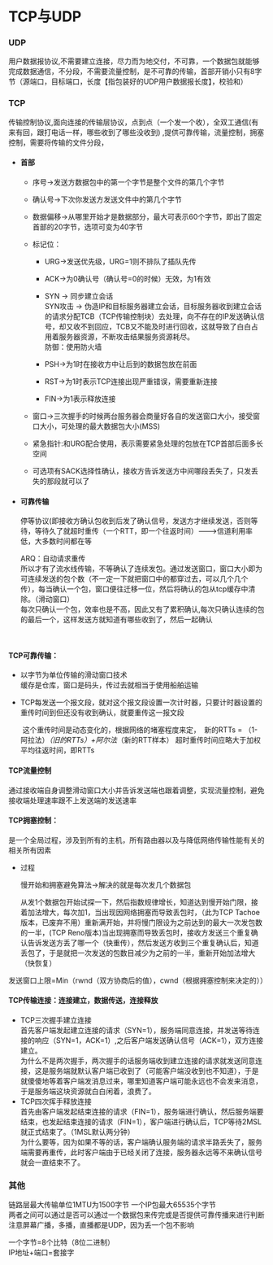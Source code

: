 # TCP与UDP 
### UDP

用户数据报协议,不需要建立连接，尽力而为地交付，不可靠，一个数据包就能够完成数据通信，不分段，不需要流量控制，是不可靠的传输，首部开销小只有8字节（源端口，目标端口，长度【指包装好的UDP用户数据报长度】，校验和）   

### TCP

传输控制协议,面向连接的传输层协议，点到点（一个发一个收），全双工通信(有来有回，跟打电话一样，哪些收到了哪些没收到)  ,提供可靠传输，流量控制，拥塞控制，需要将传输的文件分段，   

- #### 首部 

  - 序号->发送方数据包中的第一个字节是整个文件的第几个字节  

  - 确认号->下次你发送方发送文件中的第几个字节   

  - 数据偏移->从哪里开始才是数据部分，最大可表示60个字节，即出了固定首部的20字节，选项可变为40字节  

  - 标记位：  

    - URG->发送优先级，URG=1则不排队了插队先传    

    - ACK->为0确认号（确认号=0的时候）无效，为1有效  

    - SYN -> 同步建立会话  
      SYN攻击 -> 伪造IP和目标服务器建立会话，目标服务器收到建立会话的请求分配TCB（TCP传输控制块）去处理，向不存在的IP发送确认信号，却又收不到回应，TCB又不能及时进行回收，这就导致了白白占用着服务器资源，不断攻击结果服务资源耗尽。  
       防御：使用防火墙     

    - PSH->为1时在接收方中让后到的数据包放在前面   

    - RST->为1时表示TCP连接出现严重错误，需要重新连接  

    - FIN->为1表示释放连接

  -  窗口->三次握手的时候两台服务器会商量好各自的发送窗口大小，接受窗口大小，可处理的最大数据包大小(MSS)  

  -  紧急指针:和URG配合使用，表示需要紧急处理的包放在TCP首部后面多长空间  

  -  可选项有SACK选择性确认，接收方告诉发送方中间哪段丢失了，只发丢失的那段就可以了  

- #### 可靠传输

  停等协议(即接收方确认包收到后发了确认信号，发送方才继续发送，否则等待，等待久了就超时重传（一个RTT，即一个往返时间）--->信道利用率低，大多数时间都在等    

  ARQ：自动请求重传  
  所以才有了流水线传输，不等确认了连续发包。通过发送窗口，窗口大小即为可连续发送的包个数（不一定一下就把窗口中的都穿过去，可以几个几个传），每当确认一个包，窗口便往迁移一位，然后将确认的包从tcp缓存中清除。（滑动窗口）   
  每次只确认一个包，效率也是不高，因此又有了累积确认,每次只确认连续的包的最后一个，这样发送方就知道有哪些收到了，然后一起确认



​    

#### TCP可靠传输：  

- 以字节为单位传输的滑动窗口技术  
  缓存是仓库，窗口是码头，传过去就相当于使用船舶运输

- TCP每发送一个报文段，就对这个报文段设置一次计时器，只要计时器设置的重传时间到但还没有收到确认，就要重传这一报文段

  ​	这个重传时间是动态变化的，根据网络的堵塞程度来定，
  ​	新的RTTs = （1-阿拉法）*（旧的RTTs）+阿尔法*（新的RTT样本）
  ​	超时重传时间应略大于加权平均往返时间，即RTTs

#### TCP流量控制  
通过接收端自身调整滑动窗口大小并告诉发送端也跟着调整，实现流量控制，避免接收端处理速率跟不上发送端的发送速率

#### TCP拥塞控制：  
是一个全局过程，涉及到所有的主机，所有路由器以及与降低网络传输性能有关的相关所有因素  

- 过程

  慢开始和拥塞避免算法->解决的就是每次发几个数据包  

  从发1个数据包开始试探一下，然后指数规律增长，知道达到慢开始门限，接着加法增大，每次加1，当出现因网络拥塞而导致丢包时，（此为TCP Tachoe版本，已废弃不用）重新满开始，并将慢门限设为之前达到的最大一次发包数的一半，(TCP Reno版本)当出现拥塞而导致丢包时，接收方发送三个重复确认告诉发送方丢了哪一个（快重传），然后发送方收到三个重复确认后，知道丢包了，于是就把一次发送的包数目减少为之前的一半，重新开始加法增大（快恢复）

发送窗口上限=Min（rwnd（双方协商后的值），cwnd（根据拥塞控制来决定的））  



#### TCP传输连接：连接建立，数据传送，连接释放  

- TCP三次握手建立连接  
  首先客户端发起建立连接的请求（SYN=1），服务端同意连接，并发送等待连接的响应（SYN=1，ACK=1）,之后客户端发送确认信号（ACK=1），双方连接建立。   
  为什么不是两次握手，两次握手的话服务端收到建立连接的请求就发送同意连接，这是服务端就默认客户端已收到了（可能客户端没收到也不知道），于是就傻傻地等着客户端发消息过来，哪里知道客户端可能永远也不会发来消息，于是服务端这块资源就白白闲着，浪费了。  
- TCP四次挥手释放连接  
  首先由客户端发起结束连接的请求（FIN=1），服务端进行确认，然后服务端要结束，也发起结束连接的请求（FIN=1），客户端进行确认后，TCP等待2MSL就正式结束了。（1MSL默认两分钟）   
  为什么要等，因为如果不等的话，客户端确认服务端的请求半路丢失了，服务端需要再重传，此时客户端由于已经关闭了连接，服务器永远等不来确认信号就会一直结束不了。  

### 其他

链路层最大传输单位1MTU为1500字节
一个IP包最大65535个字节  
两者之间可以通过是否可以通过一个数据包来传完或是否提供可靠传播来进行判断
注意屏幕广播，多播，直播都是UDP，因为丢一个包不影响  

一个字节=8个比特（8位二进制）   
IP地址+端口=套接字  